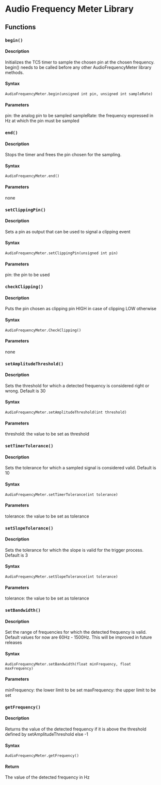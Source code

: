 # Audio Frequency Meter Library

## Functions

### `begin()`

#### Description
Initializes the TC5 timer to sample the chosen pin at the chosen frequency. begin() needs to be called before any other AudioFrequencyMeter library methods.

#### Syntax

```
AudioFrequencyMeter.begin(unsigned int pin, unsigned int sampleRate)

```

#### Parameters
pin: the analog pin to be sampled sampleRate: the frequency expressed in Hz at which the pin must be sampled

### `end()`

#### Description
Stops the timer and frees the pin chosen for the sampling.

#### Syntax

```
AudioFrequencyMeter.end()

```

#### Parameters
none

### `setClippingPin()`

#### Description
Sets a pin as output that can be used to signal a clipping event

#### Syntax

```
AudioFrequencyMeter.setClippingPin(unsigned int pin)

```

#### Parameters
pin: the pin to be used

### `checkClipping()`

#### Description
Puts the pin chosen as clipping pin HIGH in case of clipping LOW otherwise

#### Syntax

```
AudioFrequencyMeter.CheckClipping()

```

#### Parameters
none

### `setAmplitudeThreshold()`

#### Description
Sets the threshold for which a detected frequency is considered right or wrong. Default is 30

#### Syntax

```
AudioFrequencyMeter.setAmplitudeThreshold(int threshold)

```

#### Parameters
threshold: the value to be set as threshold

### `setTimerTolerance()`

#### Description
Sets the tolerance for which a sampled signal is considered valid. Default is 10

#### Syntax

```
AudioFrequencyMeter.setTimerTolerance(int tolerance)

```

#### Parameters
tolerance: the value to be set as tolerance

### `setSlopeTolerance()`

#### Description
Sets the tolerance for which the slope is valid for the trigger process. Default is 3

#### Syntax

```
AudioFrequencyMeter.setSlopeTolerance(int tolerance)

```

#### Parameters
tolerance: the value to be set as tolerance

### `setBandwidth()`

#### Description
Set the range of frequencies for which the detected frequency is valid. Default values for now are 60Hz - 1500Hz. This will be improved in future releases

#### Syntax

```
AudioFrequencyMeter.setBandwidth(float minFrequency, float maxFrequency)

```

#### Parameters
minFrequency: the lower limit to be set
maxFrequency: the upper limit to be set

### `getFrequency()`

#### Description
Returns the value of the detected frequency if it is above the threshold defined by setAmplitudeThreshold else -1

#### Syntax

```
AudioFrequencyMeter.getFrequency()
```

#### Return

The value of the detected frequency in Hz